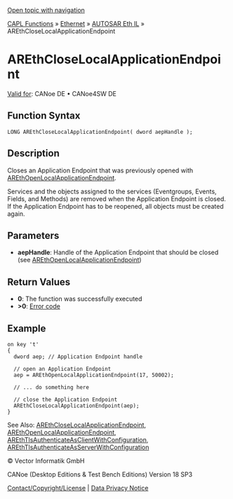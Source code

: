 [Open topic with navigation](../../../../../../CANoeDEFamily.htm#Topics/CAPLFunctions/IP/AUTOSARethIL/Functions/CAPLfunctionAREthCloseLocalApplicationEndpoint.md)

[CAPL Functions](../../../CAPLfunctions.md) » [Ethernet](../../CAPLEthernetStartPage.md) » [AUTOSAR Eth IL](../CAPLfunctionsAREthILOverview.md) » AREthCloseLocalApplicationEndpoint

# AREthCloseLocalApplicationEndpoint

[Valid for](../../../../Shared/FeatureAvailability.md):  CANoe DE • CANoe4SW DE

## Function Syntax

```plaintext
LONG AREthCloseLocalApplicationEndpoint( dword aepHandle );
```

## Description

Closes an Application Endpoint that was previously opened with [AREthOpenLocalApplicationEndpoint](CAPLfunctionAREthOpenLocalApplicationEndpoint.md).

Services and the objects assigned to the services (Eventgroups, Events, Fields, and Methods) are removed when the Application Endpoint is closed. If the Application Endpoint has to be reopened, all objects must be created again.

## Parameters

- **aepHandle**: Handle of the Application Endpoint that should be closed (see [AREthOpenLocalApplicationEndpoint](CAPLfunctionAREthOpenLocalApplicationEndpoint.md))

## Return Values

- **0**: The function was successfully executed
- **>0**: [Error code](../CAPLfunctionsAREthILErrorCodes.md)

## Example

```plaintext
on key 't'
{
  dword aep; // Application Endpoint handle

  // open an Application Endpoint
  aep = AREthOpenLocalApplicationEndpoint(17, 50002);

  // ... do something here

  // close the Application Endpoint
  AREthCloseLocalApplicationEndpoint(aep);
}
```

See Also: [AREthCloseLocalApplicationEndpoint](#aanchor3596), [AREthOpenLocalApplicationEndpoint](CAPLfunctionAREthOpenLocalApplicationEndpoint.md#aanchor9093), [AREthTlsAuthenticateAsClientWithConfiguration](CAPLFunctionAREthTlsAuthenticateAsClientWithConfiguration.md#aanchor31467), [AREthTlsAuthenticateAsServerWithConfiguration](CAPLFunctionAREthTlsAuthenticateAsServerWithConfiguration.md#aanchor23311)

© Vector Informatik GmbH

CANoe (Desktop Editions & Test Bench Editions) Version 18 SP3

[Contact/Copyright/License](../../../../Shared/ContactCopyrightLicense.md) | [Data Privacy Notice](https://www.vector.com/int/en/company/get-info/privacy-policy/)